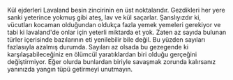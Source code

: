 Kül ejderleri Lavaland besin zincirinin en üst noktalarıdır. Gezdikleri her yere sanki yeterince yokmuş gibi ateş, lav ve kül saçarlar. Şanslıyızdır ki, vücutları kocaman olduğundan oldukça fazla yemek yemeleri gerekiyor
ve tabi ki lavaland'de onlar için yeterli miktarda et yok. Zaten az sayıda bulunan türler içerisinde bazılarının eti yenilebilir bile değil. Bu yüzden sayıları fazlasıyla azalmış durumda. Sayıları az olsada bu 
gezegende ki karşılaşabileceğiniz en ölümcül yaratıklardan biri olduğu gerçeğini değiştirmiyor. Eğer olurda bunlardan biriyle savaşmak zorunda kalırsanız yanınızda yangın tüpü getirmeyi unutmayın.
